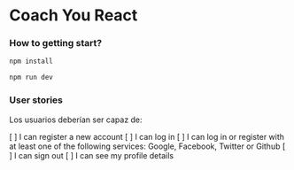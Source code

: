 # Coach You React

### How to getting start?

```bash
npm install

npm run dev
```

### User stories

Los usuarios deberían ser capaz de:

[ ] I can register a new account
[ ] I can log in
[ ] I can log in or register with at least one of the following services: Google, Facebook, Twitter or Github
[ ] I can sign out
[ ] I can see my profile details
